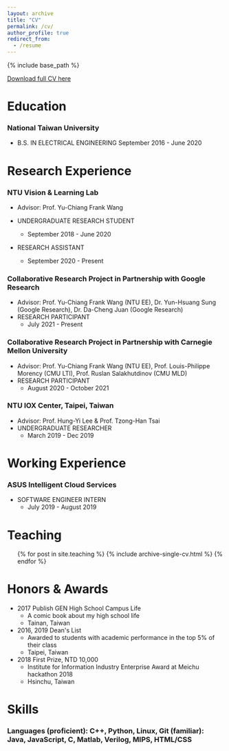 ```yaml
---
layout: archive
title: "CV"
permalink: /cv/
author_profile: true
redirect_from:
  - /resume
---
```


{% include base_path %}

[Download full CV  here](http://joeyy5588.github.io/files/Joey_CV.pdf)

# Education

### National Taiwan University

- B.S. IN ELECTRICAL ENGINEERING September 2016 - June 2020

# Research Experience

### NTU Vision & Learning Lab
- Advisor: Prof. Yu-Chiang Frank Wang
- UNDERGRADUATE RESEARCH STUDENT 
	- September 2018 - June 2020
	
- RESEARCH ASSISTANT
	- September 2020 - Present
	
### Collaborative Research Project in Partnership with Google Research
- Advisor: Prof. Yu-Chiang Frank Wang (NTU EE), Dr. Yun-Hsuang Sung (Google Research), Dr. Da-Cheng Juan (Google Research)
- RESEARCH PARTICIPANT
	- July 2021 - Present
	
### Collaborative Research Project in Partnership with Carnegie Mellon University
- Advisor: Prof. Yu-Chiang Frank Wang (NTU EE), Prof. Louis-Philippe Morency (CMU LTI), Prof. Ruslan Salakhutdinov (CMU MLD)
- RESEARCH PARTICIPANT
	- August 2020 - October 2021

### NTU IOX Center, Taipei, Taiwan
- Advisor: Prof. Hung-Yi Lee & Prof. Tzong-Han Tsai
- UNDERGRADUATE RESEARCHER
	- March 2019 - Dec 2019
	
# Working Experience

### ASUS Intelligent Cloud Services

- SOFTWARE ENGINEER INTERN 
	- July 2019 - August 2019

# Teaching

  <ul>{% for post in site.teaching %}
    {% include archive-single-cv.html %}
  {% endfor %}</ul>


# Honors & Awards

- 2017 Publish GEN High School Campus Life
  - A comic book about my high school life 
  - Tainan, Taiwan
- 2016, 2019 Dean's List 
  - Awarded to students with academic performance in the top 5% of their class 
  - Taipei, Taiwan
- 2018 First Prize, NTD 10,000
  - Institute for Information Industry Enterprise Award at Meichu hackathon 2018 
  - Hsinchu, Taiwan

# Skills

### Languages (proficient): C++, Python, Linux, Git (familiar): Java, JavaScript, C, Matlab, Verilog, MIPS, HTML/CSS



